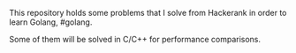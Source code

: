 This repository holds some problems that I solve from Hackerank in order to learn Golang, #golang.

Some of them will be solved in C/C++ for performance comparisons.
